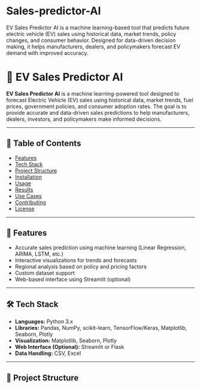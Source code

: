 # Sales-predictor-AI
EV Sales Predictor AI is a machine learning-based tool that predicts future electric vehicle (EV) sales using historical data, market trends, policy changes, and consumer behavior. Designed for data-driven decision making, it helps manufacturers, dealers, and policymakers forecast EV demand with improved accuracy.
# 🔋 EV Sales Predictor AI

**EV Sales Predictor AI** is a machine learning-powered tool designed to forecast Electric Vehicle (EV) sales using historical data, market trends, fuel prices, government policies, and consumer adoption rates. The goal is to provide accurate and data-driven sales predictions to help manufacturers, dealers, investors, and policymakers make informed decisions.

---

## 📌 Table of Contents
- [Features](#features)
- [Tech Stack](#tech-stack)
- [Project Structure](#project-structure)
- [Installation](#installation)
- [Usage](#usage)
- [Results](#results)
- [Use Cases](#use-cases)
- [Contributing](#contributing)
- [License](#license)

---

## 🚀 Features
- Accurate sales prediction using machine learning (Linear Regression, ARIMA, LSTM, etc.)
- Interactive visualizations for trends and forecasts
- Regional analysis based on policy and pricing factors
- Custom dataset support
- Web-based interface using Streamlit (optional)

---

## 🛠️ Tech Stack
- **Languages:** Python 3.x
- **Libraries:** Pandas, NumPy, scikit-learn, TensorFlow/Keras, Matplotlib, Seaborn, Plotly
- **Visualization:** Matplotlib, Seaborn, Plotly
- **Web Interface (Optional):** Streamlit or Flask
- **Data Handling:** CSV, Excel

---

## 📁 Project Structure
